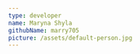 ```yaml
---
type: developer
name: Maryna Shyla
githubName: marry705
picture: /assets/default-person.jpg
---
```


